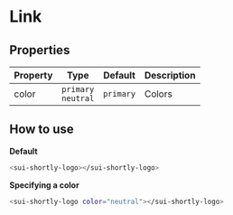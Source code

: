 # Link

## Properties

| Property | Type                   | Default   | Description |
| -------- | ---------------------- | --------- | ----------- |
| color    | `primary`<br>`neutral` | `primary` | Colors      |

## How to use

**Default**

```bash
<sui-shortly-logo></sui-shortly-logo>
```

**Specifying a color**

```bash
<sui-shortly-logo color="neutral"></sui-shortly-logo>
```
